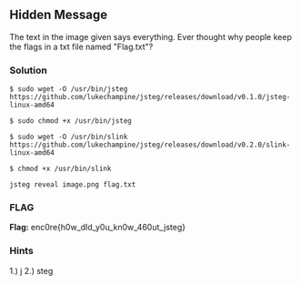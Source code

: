 ## Hidden Message
The text in the image given says everything.
Ever thought why people keep the flags in a txt file named "Flag.txt"?

### Solution


`$ sudo wget -O /usr/bin/jsteg https://github.com/lukechampine/jsteg/releases/download/v0.1.0/jsteg-linux-amd64`

`$ sudo chmod +x /usr/bin/jsteg`

`$ sudo wget -O /usr/bin/slink https://github.com/lukechampine/jsteg/releases/download/v0.2.0/slink-linux-amd64`

`$ chmod +x /usr/bin/slink`

`jsteg reveal image.png flag.txt`

### FLAG
**Flag:** enc0re{h0w_dId_y0u_kn0w_460ut_jsteg}

### Hints
1.) j
2.) steg

